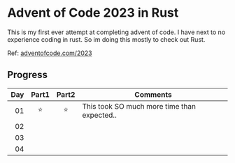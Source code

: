 # Advent of Code 2023 in Rust
This is my first ever attempt at completing advent of code. I have next to no
experience coding in rust. So im doing this mostly to check out Rust.

Ref: [adventofcode.com/2023](https://adventofcode.com/2023)

## Progress
| Day | Part1 | Part2 | Comments                                    |
|----:|:-----:|:-----:|---------------------------------------------|
|  01 |  ⭐   |  ⭐   | This took SO much more time than expected.. |
|  02 |       |       |                                             |
|  03 |       |       |                                             |
|  04 |       |       |                                             |
